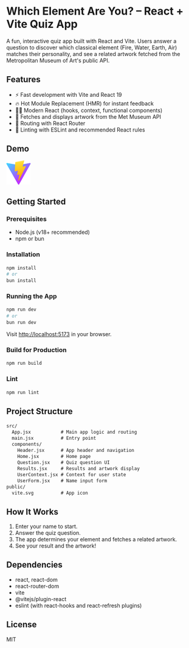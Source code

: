 # Which Element Are You? – React + Vite Quiz App

A fun, interactive quiz app built with React and Vite. Users answer a question to discover which classical element (Fire, Water, Earth, Air) matches their personality, and see a related artwork fetched from the Metropolitan Museum of Art's public API.

## Features

- ⚡ Fast development with Vite and React 19
- 🔥 Hot Module Replacement (HMR) for instant feedback
- 🧑‍💻 Modern React (hooks, context, functional components)
- 🎨 Fetches and displays artwork from the Met Museum API
- 🧭 Routing with React Router
- 🧹 Linting with ESLint and recommended React rules

## Demo

![App Screenshot](public/vite.svg) <!-- Replace with actual screenshot if available -->

## Getting Started

### Prerequisites

- Node.js (v18+ recommended)
- npm or bun

### Installation

```sh
npm install
# or
bun install
```

### Running the App

```sh
npm run dev
# or
bun run dev
```

Visit [http://localhost:5173](http://localhost:5173) in your browser.

### Build for Production

```sh
npm run build
```

### Lint

```sh
npm run lint
```

## Project Structure

```
src/
  App.jsx           # Main app logic and routing
  main.jsx          # Entry point
  components/
    Header.jsx      # App header and navigation
    Home.jsx        # Home page
    Question.jsx    # Quiz question UI
    Results.jsx     # Results and artwork display
    UserContext.jsx # Context for user state
    UserForm.jsx    # Name input form
public/
  vite.svg          # App icon
```

## How It Works

1. Enter your name to start.
2. Answer the quiz question.
3. The app determines your element and fetches a related artwork.
4. See your result and the artwork!

## Dependencies

- react, react-dom
- react-router-dom
- vite
- @vitejs/plugin-react
- eslint (with react-hooks and react-refresh plugins)

## License

MIT
